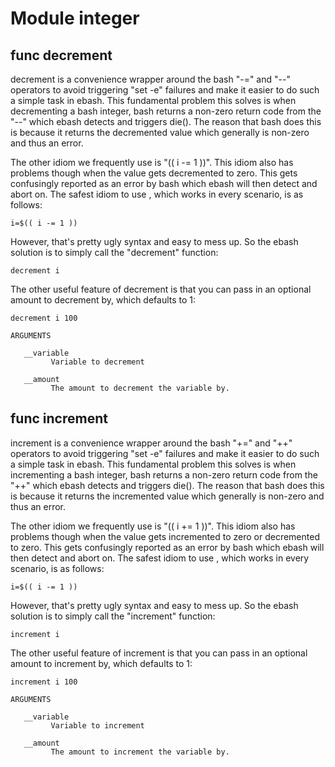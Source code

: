 # Module integer


## func decrement

decrement is a convenience wrapper around the bash "-=" and "--" operators to avoid triggering "set -e" failures and
make it easier to do such a simple task in ebash. This fundamental problem this solves is when decrementing a bash
integer, bash returns a non-zero return code from the "--" which ebash detects and triggers die(). The reason that bash
does this is because it returns the decremented value which generally is non-zero and thus an error.

The other idiom we frequently use is "(( i -= 1 ))". This idiom also has problems though when the value gets decremented
to zero. This gets confusingly reported as an error by bash which ebash will then detect and abort on. The safest idiom
to use , which works in every scenario, is as follows:

    i=$(( i -= 1 ))

However, that's pretty ugly syntax and easy to mess up. So the ebash solution is to simply call the "decrement"
function:

    decrement i

The other useful feature of decrement is that you can pass in an optional amount to decrement by, which defaults to 1:

    decrement i 100

```Groff
ARGUMENTS

   __variable
         Variable to decrement

   __amount
         The amount to decrement the variable by.

```

## func increment

increment is a convenience wrapper around the bash "+=" and "++" operators to avoid triggering "set -e" failures and
make it easier to do such a simple task in ebash. This fundamental problem this solves is when incrementing a bash
integer, bash returns a non-zero return code from the "++" which ebash detects and triggers die(). The reason that bash
does this is because it returns the incremented value which generally is non-zero and thus an error.

The other idiom we frequently use is "(( i += 1 ))". This idiom also has problems though when the value gets incremented
to zero or decremented to zero. This gets confusingly reported as an error by bash which ebash will then detect and abort
on. The safest idiom to use , which works in every scenario, is as follows:

    i=$(( i -= 1 ))

However, that's pretty ugly syntax and easy to mess up. So the ebash solution is to simply call the "increment"
function:

    increment i

The other useful feature of increment is that you can pass in an optional amount to increment by, which defaults to 1:

    increment i 100

```Groff
ARGUMENTS

   __variable
         Variable to increment

   __amount
         The amount to increment the variable by.

```
